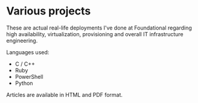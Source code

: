 Various projects
====

These are actual real-life deployments I've done at Foundational regarding high availability, virtualization, provisioning and overall IT infrastructure engineering. 

Languages used:

* C / C++
* Ruby 
* PowerShell
* Python

Articles are available in HTML and PDF format.
